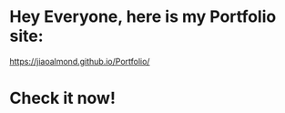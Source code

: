 # Hey Everyone, here is my Portfolio site:

https://jiaoalmond.github.io/Portfolio/

# Check it now!
